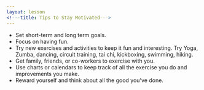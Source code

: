 ```yaml
---
layout: lesson
<!---title: Tips to Stay Motivated--->
---
```


* Set short-term and long term goals.
* Focus on having fun.
* Try new exercises and activities to keep it fun and interesting. Try Yoga, Zumba, dancing, circuit training, tai chi, kickboxing, swimming, hiking.
* Get family, friends, or co-workers to exercise with you.
* Use charts or calendars to keep track of all the exercise you do and improvements you make.
* Reward yourself and think about all the good you've done.
